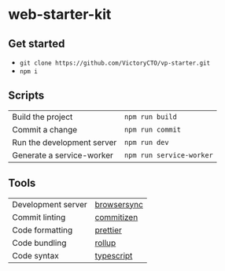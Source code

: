 # web-starter-kit

## Get started
- `git clone https://github.com/VictoryCTO/vp-starter.git`
- `npm i`
<!--
1) - Fork https://github.com/VictoryCTO/vp-starter.git

2) - `git clone https://github.com/VictoryCTO/vp-starter.git`

3) - `git init`
    - `git remote add upstream https://github.com/VictoryCTO/vp-starter.git`
    - `git pull upstream master`
-->

## Scripts
| | |
| - | - |
| Build the project | `npm run build` |
| Commit a change | `npm run commit` |
| Run the development server | `npm run dev` |
| Generate a service-worker | `npm run service-worker` |


## Tools
| | |
| - | - |
| Development server | [browsersync](https://browsersync.io/docs) |
| Commit linting | [commitizen](http://commitizen.github.io/cz-cli/) |
| Code formatting | [prettier](https://prettier.io/) |
| Code bundling | [rollup](https://rollupjs.org/guide/en/) |
| Code syntax | [typescript](https://www.typescriptlang.org/docs/home.html) |

